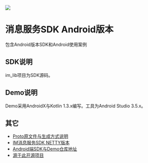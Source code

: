 [![](https://jitpack.io/v/hslooooooool/im-sdk-android.svg)](https://jitpack.io/#hslooooooool/im-sdk-android)
# 消息服务SDK Android版本
包含Android版本SDK和Android使用案例
## SDK说明
im_lib项目为SDK源码。

## Demo说明
Demo采用AndroidX与Kotlin 1.3.x编写。工具为Android Studio 3.5.x。

## 其它
- [Proto原文件与生成方式说明](https://github.com/hslooooooool/im-proto)
- [IM消息服务SDK NETTY版本](https://github.com/hslooooooool/im-netty-server)
- [Android端SDK与Demo仓库地址](https://github.com/hslooooooool/im-android-client)
- [源于此开源项目](https://gitee.com/farsunset/cim)
